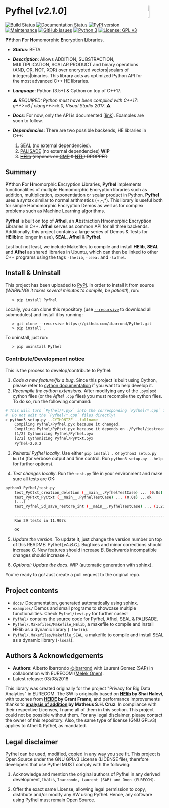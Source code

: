 # Pyfhel [_v2.1.0_] <img width="10%" height="10%" align="right"  src="/docs/_static/logo.png">
[![Build Status](https://travis-ci.org/ibarrond/Pyfhel.svg?branch=master)](https://travis-ci.org/ibarrond/Pyfhel)
[![Documentation Status](https://readthedocs.org/projects/pyfhel/badge/?version=latest)](https://pyfhel.readthedocs.io/en/latest/?badge=latest)
[![PyPI version](https://badge.fury.io/py/Pyfhel.svg)](https://badge.fury.io/py/Pyfhel)
[![Maintenance](https://img.shields.io/badge/Maintained%3F-yes-brightgreen.svg)](https://GitHub.com/ibarrond/Pyfhel/graphs/commit-activity)
[![GitHub issues](https://img.shields.io/github/issues/ibarrond/Pyfhel.svg)](https://github.com/ibarrond/Pyfhel/issues)
[![Python 3](https://pyup.io/repos/github/ibarrond/Pyfhel/python-3-shield.svg)](https://pyup.io/repos/github/ibarrond/Pyfhel/)
[![License: GPL v3](https://img.shields.io/badge/License-GPL%20v3-blue.svg)](https://www.gnu.org/licenses/gpl-3.0)



**PY**thon **F**or **H**omomorphic **E**ncryption **L**ibraries.

* **_Status_**: BETA.
* **_Description_**: Allows ADDITION, SUBSTRACTION, MULTIPLICATION, SCALAR PRODUCT and binary operations (AND, OR, NOT, XOR) over encrypted vectors|scalars of integers|binaries. This library acts as optimized Python API for the most advanced C++ HE libraries.
* **_Language_**: Python (3.5+) & Cython on top of C++17.

	:warning: _REQUIRED: Python must have been compiled with C++17: g++>=6 | clang++>=5.0, Visual Studio 2017._ :warning:
	
* **_Docs_**: For now, only the API is documented [[link](https://pyfhel.readthedocs.io/en/latest/)]. Examples are soon to follow.
* **_Dependencies_**: There are two possible backends, HE libraries in C++:
   
   1. [SEAL](https://www.microsoft.com/en-us/research/project/simple-encrypted-arithmetic-library/) (no external dependencies).
   2. [PALISADE](https://git.njit.edu/palisade/PALISADE.git) (no external dependencies) __WIP__
   3. ~~[HElib](https://github.com/shaih/HElib) (depends on [GMP](http://www.gmplib.org) & [NTL](http://www.shoup.net/ntl/download.html)) DROPPED~~

## Summary
**PY**thon **F**or **H**momorphic **E**ncryption **L**ibraries, **Pyfhel** implements functionalities of multiple Homomorphic Encryption libraries such as addition, multiplication, exponentiation or scalar product in Python. **Pyfhel** uses a syntax similar to normal arithmetics (+,-,\*). This library is useful both for simple Homomorphic Encryption Demos as well as for complex problems such as Machine Learning algorithms.

**Pyfhel** is built on top of **Afhel**, an **A**bstraction **H**momorphic **E**ncryption **L**ibraries in C++. **Afhel** serves as common API for all three backends. Additionally, this project contains a large series of Demos & Tests for **HElib**(no longer in use), **SEAL**, **Afhel** & **Pyfhel**.

Last but not least, we include Makefiles to compile and install **HElib**, **SEAL** and **Afhel** as shared libraries in Ubuntu, which can then be linked to other C++ programs using the tags `-lhelib`, `-lseal` and `-lafhel`.

## Install & Uninstall
This project has been uploaded to [PyPI](https://pypi.org/project/Pyfhel/). In order to install it from source (*WARNING! it takes several minutes to compile, be patient!*), run:

	   > pip install Pyfhel

Locally, you can clone this repository (use [`--recursive`](https://stackoverflow.com/questions/3796927/how-to-git-clone-including-submodules) to download all submodules) and install it by running:

	   > git clone --recursive https://github.com/ibarrond/Pyfhel.git
	   > pip install .

To uninstall, just run:
	
	   > pip uninstall Pyfhel
       
### Contribute/Development notice
This is the process to develop/contribute to Pyfhel:
1. _Code a new feature/fix a bug_. Since this project is built using Cython, please refer to [cython documentation](https://cython.readthedocs.io/en/latest/) if you want to help develop it.
2. _Recompile the cython extensions_. After modifying any of the `.pyx`|`pxd` cython files (or the _Afhel_ `.cpp` files) you must recompile the cython files. To do so, run the following command:
```bash
# This will turn `Pyfhel/*.pyx` into the corresponding `Pyfhel/*.cpp` file.
#  Do not edit the `Pyfhel/*.cpp` files directly!
> python3 setup.py --CYTHONIZE --fullname
	Compiling Pyfhel/Pyfhel.pyx because it changed.
	Compiling Pyfhel/PyPtxt.pyx because it depends on ./Pyfhel/iostream.pxd.
	[1/2] Cythonizing Pyfhel/Pyfhel.pyx
	[2/2] Cythonizing Pyfhel/PyPtxt.pyx
	Pyfhel-2.0.2
```

3. _Reinstall Pyfhel locally_. Use either `pip install .` or `python3 setup.py build` (for verbose output and fine control. Run `python3 setup.py --help` for further options).

4. _Test changes locally_. Run the `test.py` file in your environment and make sure all tests are OK:

```bash
python3 Pyfhel/test.py
	test_PyCtxt_creation_deletion (__main__.PyfhelTestCase) ... (0.0s) ...ok
	test_PyPtxt_PyCtxt (__main__.PyfhelTestCase) ... (0.0s) ...ok
	[...]
	test_Pyfhel_5d_save_restore_int (__main__.PyfhelTestCase) ... (1.239s) ...ok

	----------------------------------------------------------------------
	Ran 29 tests in 11.907s

	OK
```
 
5. _Update the version_. To update it, just change the version number on top of this README: Pyfhel [_vA.B.C_]. Bugfixes and minor corrections should increase _C_. New features should increase _B_. Backwards incompatible changes should increase _A_. 

6. _Optional: Update the docs_. WIP (automatic generation with sphinx).

You're ready to go! Just create a pull request to the original repo.

## Project contents
- `docs/` Documentation, generated automatically using sphinx.
- `examples/` Demos and small programs to showcase multiple functionalities. Check `Pyfhel/test.py` for further cases!
- `Pyfhel/` contains the source code for Pyfhel, Afhel, SEAL & PALISADE. 
- `Pyfhel/.Makefiles/Makefile_HElib`, a makefile to compile and install HElib as a dynamic library (`-lhelib`).
- `Pyfhel/.Makefiles/Makefile_SEAL`, a makefile to compile and install SEAL as a dynamic library (`-lseal`).

## Authors & Acknowledgements


- **Authors**: Alberto Ibarrondo [@ibarrond](https://github.com/ibarrond) with Laurent Gomez (SAP) in collaboration with EURECOM ([Melek Onen](http://www.eurecom.fr/~onen/)).
- Latest release: 03/08/2018

This library was created originally for the project "Privacy for Big Data Analytics" in EURECOM. The SW is originally based on **[HElib](https://github.com/shaih/HElib) by Shai Halevi**, with touches from **[HEIDE](https://github.com/heide-support/HEIDE) by Grant Frame**, and performance improvements thanks to **[analysis of addition](https://mshcruz.wordpress.com/2017/05/13/sum-of-encrypted-vectors/) by Matheus S.H. Cruz**. In compliance with their respective Licenses, I name all of them in this section. This project could not be possible without them. For any legal disclaimer, please contact the owner of this repository. Also, the same type of license (GNU GPLv3) applies to Afhel & Pyfhel, as mandated.

## Legal disclaimer

Pyfhel can be used, modified, copied in any way you see fit. This project is Open Source under the GNU GPLv3 License (LICENSE file), therefore developers that use Pyfhel MUST comply with the following:

   1. Acknowledge and mention the original authors of Pyfhel in any derived development, that is, `Ibarrondo, Laurent (SAP) and Onen (EURECOM)`.

   2. Offer the exact same License, allowing legal permission to copy, distribute and/or modify any SW using Pyfhel. Hence, any software using Pyfhel must remain Open Source.
